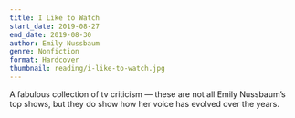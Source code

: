```yaml
---
title: I Like to Watch
start_date: 2019-08-27
end_date: 2019-08-30
author: Emily Nussbaum
genre: Nonfiction
format: Hardcover
thumbnail: reading/i-like-to-watch.jpg
---
```

A fabulous collection of tv criticism — these are not all Emily Nussbaum’s top shows, but they do show how her voice has evolved over the years.